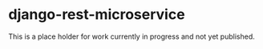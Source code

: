 # django-rest-microservice

This is a place holder for work currently in progress and not yet published.

